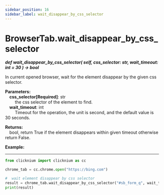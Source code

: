 ```yaml
---
sidebar_position: 16
sidebar_label: wait_disappear_by_css_selector
---
```

# BrowserTab.wait_disappear_by_css_selector
***def wait_disappear_by_css_selector(
        self,
        css_selector: str,
        wait_timeout: int = 30
    ) -> bool***  

In current opened browser, wait for the element disappear by the given css selector.

**Parameters:**  
    &emsp;**css_selector[Required]**: str     
        &emsp;&emsp; the css selector of the element to find.  
    &emsp;**wait_timeout**: int  
        &emsp;&emsp; Timeout for the operation, the unit is second, and the default value is 30 seconds.   

**Returns:**  
    &emsp;bool, return True if the element disappears within given timeout otherwise return False.  

**Example:**
***
```python
from clicknium import clicknium as cc

chrome_tab = cc.chrome.open("https://bing.com")

#  wait element disappear by css selector
result = chrome_tab.wait_disappear_by_css_selector("#sb_form_q", wait_timeout=5)
print(result)

```